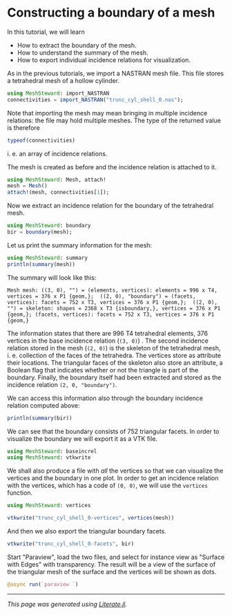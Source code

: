 # Constructing a boundary of a mesh

In this tutorial, we will learn

   -  How to extract the boundary of the mesh.
   -  How to understand the summary of the mesh.
   -  How to export individual incidence relations for visualization.

As in the previous tutorials, we import a NASTRAN mesh file.
This file stores a tetrahedral mesh of a hollow cylinder.

```julia
using MeshSteward: import_NASTRAN
connectivities = import_NASTRAN("trunc_cyl_shell_0.nas");
```

Note that importing the mesh may mean bringing in multiple incidence
relations: the file may hold multiple meshes. The type of the returned value
is therefore

```julia
typeof(connectivities)
```

i. e. an array of incidence relations.

The mesh is created as before and the incidence relation is attached to it.

```julia
using MeshSteward: Mesh, attach!
mesh = Mesh()
attach!(mesh, connectivities[1]);
```

Now we extract an incidence relation for the boundary of the tetrahedral
mesh.

```julia
using MeshSteward: boundary
bir = boundary(mesh);
```

Let us print the summary information for the mesh:

```julia
using MeshSteward: summary
println(summary(mesh))
```

The summary will look like this:
```
Mesh mesh: ((3, 0), "") = (elements, vertices): elements = 996 x T4, vertices = 376 x P1 {geom,};  ((2, 0), "boundary") = (facets, vertices): facets = 752 x T3, vertices = 376 x P1 {geom,};  ((2, 0), "") = skeleton: shapes = 2368 x T3 {isboundary,}, vertices = 376 x P1 {geom,}; (facets, vertices): facets = 752 x T3, vertices = 376 x P1 {geom,}
```

The information states that there are 996 T4 tetrahedral elements, 376
vertices in the base incidence relation (`(3, 0)`) . The second  incidence
relation stored in the mesh (`(2, 0)`) is the skeleton of the tetrahedral
mesh, i. e. collection of the faces of the tetrahedra. The vertices store as
attribute their locations. The triangular faces of the skeleton also store an
attribute, a Boolean flag that indicates whether or not the triangle is part
of the boundary. Finally, the boundary itself had been extracted and stored as
the incidence relation `(2, 0, "boundary")`.

We can access this information also through the boundary incidence relation
computed above:

```julia
println(summary(bir))
```

We can see that the boundary consists of 752 triangular facets. In order to
visualize the boundary we will export it as a VTK file.

```julia
using MeshSteward: baseincrel
using MeshSteward: vtkwrite
```

We shall also produce a file with *all* the  vertices so that we can visualize
the vertices and the boundary in one plot. In order to get an incidence
relation with the vertices, which has a code of `(0, 0)`, we will use the
`vertices` function.

```julia
using MeshSteward: vertices

vtkwrite("trunc_cyl_shell_0-vertices", vertices(mesh))
```

And then we also export the triangular boundary facets.

```julia
vtkwrite("trunc_cyl_shell_0-facets", bir)
```

Start "Paraview", load the two files, and select for instance view as "Surface
with Edges" with transparency. The result will be a view of the surface of the
triangular mesh of the surface and the vertices will be shown as dots.

```julia
@async run(`paraview `)
```

---

*This page was generated using [Literate.jl](https://github.com/fredrikekre/Literate.jl).*

